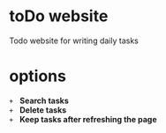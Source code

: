 # toDo website
Todo website for writing daily tasks

# options
```+```   <b>Search tasks</b> <br>
```+```   <b>Delete tasks</b> <br>
```+```   <b>Keep tasks after refreshing the page</b> <br>
